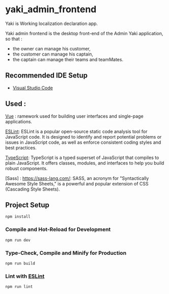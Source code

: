 # yaki_admin_frontend

Yaki is Working localization declaration app.

Yaki admin frontend is the desktop front-end of the Admin Yaki application, so that :

- the owner can manage his customer,
- the customer can manage his captain,
- the captain can manage their teams and teamMates.

## Recommended IDE Setup

- [Visual Studio Code](https://code.visualstudio.com/)

## Used :

[Vue](https://vuejs.org/guide/introduction.html) : ramework used for building user interfaces and single-page applications.

[ESLint](https://eslint.org/docs/latest/): ESLint is a popular open-source static code analysis tool for JavaScript code. It is designed to identify and report potential problems or issues in JavaScript code, as well as enforce consistent coding styles and best practices.

[TypeScript](https://www.typescriptlang.org/docs/): TypeScript is a typed superset of JavaScript that compiles to plain JavaScript. It offers classes, modules, and interfaces to help you build robust components.

[Sass] : https://sass-lang.com/: SASS, an acronym for "Syntactically Awesome Style Sheets," is a powerful and popular extension of CSS (Cascading Style Sheets).

## Project Setup

```
npm install
```

### Compile and Hot-Reload for Development

```
npm run dev

```

### Type-Check, Compile and Minify for Production

```
npm run build
```

### Lint with [ESLint](https://eslint.org/)

```
npm run lint
```

